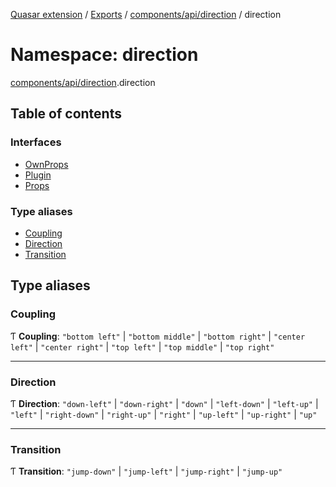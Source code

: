 [Quasar extension](../index.md) / [Exports](../modules.md) / [components/api/direction](components_api_direction.md) / direction

# Namespace: direction

[components/api/direction](components_api_direction.md).direction

## Table of contents

### Interfaces

- [OwnProps](../interfaces/components_api_direction.direction.OwnProps.md)
- [Plugin](../interfaces/components_api_direction.direction.Plugin.md)
- [Props](../interfaces/components_api_direction.direction.Props.md)

### Type aliases

- [Coupling](components_api_direction.direction.md#coupling)
- [Direction](components_api_direction.direction.md#direction)
- [Transition](components_api_direction.direction.md#transition)

## Type aliases

### Coupling

Ƭ **Coupling**: ``"bottom left"`` \| ``"bottom middle"`` \| ``"bottom right"`` \| ``"center left"`` \| ``"center right"`` \| ``"top left"`` \| ``"top middle"`` \| ``"top right"``

___

### Direction

Ƭ **Direction**: ``"down-left"`` \| ``"down-right"`` \| ``"down"`` \| ``"left-down"`` \| ``"left-up"`` \| ``"left"`` \| ``"right-down"`` \| ``"right-up"`` \| ``"right"`` \| ``"up-left"`` \| ``"up-right"`` \| ``"up"``

___

### Transition

Ƭ **Transition**: ``"jump-down"`` \| ``"jump-left"`` \| ``"jump-right"`` \| ``"jump-up"``
